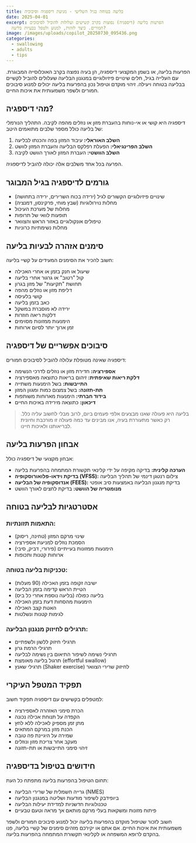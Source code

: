 ```yaml
---
title: בליעה בטוחה בגיל השלישי - מניעת דיספגיה וסיבוכיה
date: 2025-04-01
excerpt: הפרעות בליעה (דיספגיה) נפוצות בקרב קשישים ועלולות להוביל לסיבוכים
  חמורים. כיצד לזהות, למנוע ולטפל בבעיות בליעה?
image: /images/uploads/copilot_20250730_095436.png
categories:
  - swallowing
  - adults
  - tips
---
```


הפרעות בליעה, או בשמן המקצועי דיספגיה, הן בעיה נפוצה בקרב האוכלוסייה המבוגרת. עם העלייה בגיל, חלים שינויים פיזיולוגיים במנגנון הבליעה שעלולים להוביל לקשיים בבליעה בטוחה ויעילה. זיהוי מוקדם וטיפול נכון בהפרעות בליעה יכולים למנוע סיבוכים חמורים ולשפר משמעותית את איכות החיים.

## מהי דיספגיה?

דיספגיה היא קושי או אי-נוחות בהעברת מזון או נוזלים מהפה לקיבה. התהליך הנורמלי של בליעה כולל מספר שלבים מתואמים היטב:

1.  **השלב האוראלי:** עיבוד המזון בפה והכנתו לבליעה
2.  **השלב הפרינגיאלי:** הפעלת רפלקס הבליעה והעברת המזון לוושט
3.  **השלב הוושטי:** העברת המזון לאורך הוושט לקיבה

הפרעה בכל אחד משלבים אלה יכולה להוביל לדיספגיה.

## גורמים לדיספגיה בגיל המבוגר

*   שינויים פיזיולוגיים הקשורים לגיל (ירידה בכוח השרירים, ירידה בתחושה)
*   מחלות נוירולוגיות (שבץ מוחי, פרקינסון, דמנציה)
*   מחלות של מערכת העיכול
*   תופעות לוואי של תרופות
*   טיפולים אונקולוגיים באזור הראש והצוואר
*   מחלות נשימתיות כרוניות

## סימנים אזהרה לבעיות בליעה

חשוב להכיר את הסימנים המעידים על קשיי בליעה:

*   שיעול או חנק בזמן או אחרי האכילה
*   קול "רטוב" או גרגור אחרי בליעה
*   תחושת "תקיעות" של מזון בגרון
*   דליפת מזון או נוזלים מהפה
*   קושי בלעיסה
*   כאב בזמן בליעה
*   ירידה לא מוסברת במשקל
*   דלקות ריאה חוזרות
*   הימנעות ממזונות מסוימים
*   זמן ארוך יותר לסיום ארוחות

## סיבוכים אפשריים של דיספגיה

דיספגיה שאינה מטופלת עלולה להוביל לסיבוכים חמורים:

*   **אספירציה:** חדירת מזון או נוזלים לדרכי הנשימה
*   **דלקת ריאות שאיפתית:** זיהום בריאות כתוצאה מאספירציה
*   **התייבשות:** בשל הימנעות משתייה
*   **תת-תזונה:** בשל צמצום כמות ומגוון המזון
*   **בידוד חברתי:** הימנעות מארוחות משותפות
*   **דיכאון:** כתוצאה מירידה באיכות החיים

> בליעה היא פעולה שאנו מבצעים אלפי פעמים ביום, לרוב מבלי לחשוב עליה כלל. רק כאשר מתעוררת בעיה, אנו מבינים עד כמה פעולה זו מורכבת וחיונית לבריאותנו ולאיכות חיינו.

## אבחון הפרעות בליעה

אבחון מקצועי של דיספגיה כולל:

*   **הערכה קלינית:** בדיקה מקיפה על ידי קלינאי תקשורת המתמחה בהפרעות בליעה
*   **בדיקת וידאו-פלואורוסקופיה (VFSS):** צילום רנטגן דינמי של תהליך הבליעה
*   **אנדוסקופיה של הבליעה (FEES):** בדיקת מנגנון הבליעה באמצעות סיב אופטי
*   **מנומטריה של הוושט:** בדיקת לחצים לאורך הוושט

## אסטרטגיות לבליעה בטוחה

### התאמות תזונתיות:

*   שינוי מרקם המזון (טחינה, ריסוק)
*   הסמכת נוזלים למניעת אספירציה
*   הימנעות ממזונות בעייתיים (פירורי, דביק, סיבי)
*   ארוחות קטנות ותכופות

### טכניקות בליעה בטוחה:

*   ישיבה זקופה בזמן האכילה (90 מעלות)
*   הטיית הראש קדימה בזמן הבליעה
*   בליעה כפולה (בליעה נוספת אחרי כל ביס)
*   הימנעות מהסחות דעת בזמן האכילה
*   האטת קצב האכילה
*   לגימות קטנות ונשלטות

### תרגילים לחיזוק מנגנון הבליעה:

*   תרגילי חיזוק ללשון ולשפתיים
*   תרגילי הרמת גרון
*   תרגילי נשימה לשיפור התיאום בין נשימה לבליעה
*   תרגול בליעה מאומצת (effortful swallow)
*   תרגילי שאנץ (Shaker exercise) לחיזוק שרירי הצוואר

## תפקיד המטפל העיקרי

למטפלים בקשישים עם דיספגיה תפקיד חשוב:

*   הכרת סימני האזהרה לאספירציה
*   הקפדה על תנוחת אכילה נכונה
*   מתן זמן מספיק לאכילה ללא לחץ
*   הכנת מזון במרקם המתאים
*   שמירה על היגיינת פה טובה
*   מעקב אחר צריכת מזון ונוזלים
*   זיהוי סימני התייבשות או תת-תזונה

## חידושים בטיפול בדיספגיה

תחום הטיפול בהפרעות בליעה מתפתח כל העת:

*   גרייה חשמלית של שרירי הבליעה (NMES)
*   ביופידבק לשיפור מודעות ושליטה במנגנון הבליעה
*   טכנולוגיות חדשניות למדידת יעילות הבליעה
*   פיתוח מזונות ומשקאות בעלי מרקם מותאם אך מראה וטעם טבעיים

חשוב לזכור שטיפול מוקדם בהפרעות בליעה יכול למנוע סיבוכים חמורים ולשפר משמעותית את איכות החיים. אם אתם או יקירכם מזהים סימנים של קשיי בליעה, פנו בהקדם לרופא המשפחה או לקלינאי תקשורת המתמחה בהפרעות בליעה.
